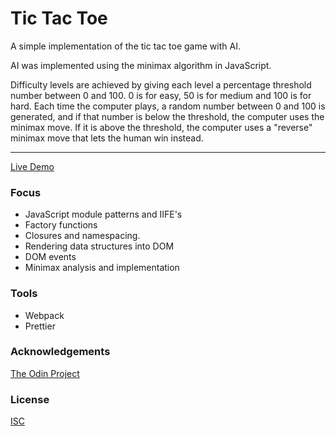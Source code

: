 # Tic Tac Toe
A simple implementation of the tic tac toe game with AI. 

AI was implemented using the minimax algorithm in JavaScript. 

Difficulty levels are achieved by giving each level a percentage threshold number between 0 and 100. 0 is for easy, 50 is for medium and 100 is for hard. Each time the computer plays, a random number between 0 and 100 is generated, and if that number is below the threshold, the computer uses the minimax move. If it is above the threshold, the computer uses a "reverse" minimax move that lets the human win instead.  

<hr/>

[Live Demo](https://jonro2955.github.io/odin_javascript_7_battleship/)

### Focus  
- JavaScript module patterns and IIFE's 
- Factory functions
- Closures and namespacing.
- Rendering data structures into DOM
- DOM events
- Minimax analysis and implementation

### Tools 
- Webpack
- Prettier
 
### Acknowledgements

[The Odin Project](https://www.theodinproject.com/)

### License

[ISC](https://opensource.org/licenses/ISC)
